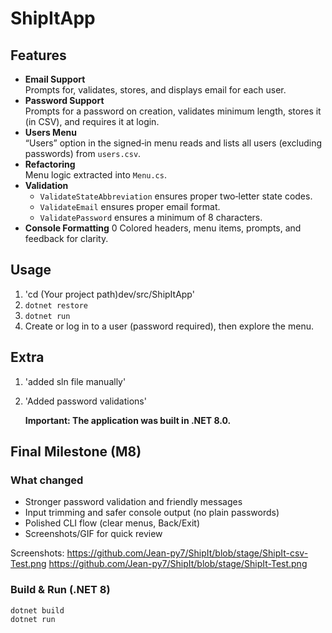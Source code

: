 # ShipItApp

## Features
- **Email Support**  
  Prompts for, validates, stores, and displays email for each user.  
- **Password Support**  
  Prompts for a password on creation, validates minimum length, stores it (in CSV), and requires it at login.  
- **Users Menu**  
  “Users” option in the signed‑in menu reads and lists all users (excluding passwords) from `users.csv`.  
- **Refactoring**  
  Menu logic extracted into `Menu.cs`.  
- **Validation**  
  - `ValidateStateAbbreviation` ensures proper two‑letter state codes.  
  - `ValidateEmail` ensures proper email format.  
  - `ValidatePassword` ensures a minimum of 8 characters.  
- **Console Formatting**  0
  Colored headers, menu items, prompts, and feedback for clarity.

## Usage
1. 'cd (Your project path)dev/src/ShipItApp'
2. `dotnet restore`  
3. `dotnet run`  
4. Create or log in to a user (password required), then explore the menu.

## Extra
1. 'added sln file manually'
2. 'Added password validations'

   ****Important: The application was built in .NET 8.0.****
## Final Milestone (M8)

### What changed
- Stronger password validation and friendly messages
- Input trimming and safer console output (no plain passwords)
- Polished CLI flow (clear menus, Back/Exit)
- Screenshots/GIF for quick review

Screenshots:
https://github.com/Jean-py7/ShipIt/blob/stage/ShipIt-csv-Test.png
https://github.com/Jean-py7/ShipIt/blob/stage/ShipIt-Test.png


### Build & Run (.NET 8)
```bash.
dotnet build
dotnet run
